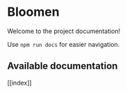 # Bloomen

Welcome to the project documentation!

Use `npm run docs` for easier navigation.

## Available documentation

[[index]]
